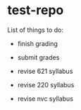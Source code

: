 # test-repo

List of things to do:

* finish grading

* submit grades

* revise 621 syllabus

* revise 220 syllabus

* revise nvc syllabus
